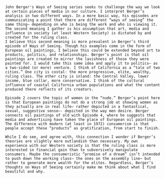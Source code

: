 	John Berger's Ways of Seeing series seeks to challenge the way we look at certain pieces of media in our culture. I interpret Berger’s analysis in two different ways. In a more basic way, his episodes are communicating a point that there are different “ways of seeing” the same thing— depending on who is being the work and who is viewing it. The second meaning I gather is his assumption that art, media and influence in society (at least Western Society) is dictated by and created for the ruling class. 
	I believe this second meaning is more prevalent in Berger’s third episode of Ways of Seeing. Though his examples come in the form of European oil paintings, I believe this could be extended beyond art to products, politics, and relationships. Berger’s point is that oil paintings are created to mirror the lavishness of those they were painted for. I would take this same idea and apply it to politics— as a two-sided (or more) venture. I think of California as a “tale of two cities.” One city is costal: the more progressive, elite, wealthy, ruling class. The other city is inland: the Central Valley, lower income, blue collar, more conservative. I think of the cultural influence of coastal California urban populations and what the content produced there reflects of its creators. 
	
	Episode 2 covers the topic of women in the “nude.” Berger’s point here is that European paintings do not do a strong job at showing women as they actually are in real life— rather depicted in a fantastical, sexual, suggestive sense—- depicted in the way men desire. Berger connects oil paintings of old with Episode 4, where he suggests that media and advertising have taken the place of European oil paintings. The difference with modern (at least in 1972) consumerism is that people accept these “products” as gratification, from start to finish. 

	While I do see, and agree with, this connection I wonder if Berger’s theories are slightly more outlandish than necessary. My own experience with our Western society is that the ruling class is more interested in financial gain than to subversively manipulate consumers. Maybe the consumeristic “promise of a dream” isn’t intended to push down the working class— the ones on the assembly line— but rather to generate more wealth for the elites. Regardless, Berger’s thoughts on Ways of Seeing certainly make me think about what I find beautiful and why. 


